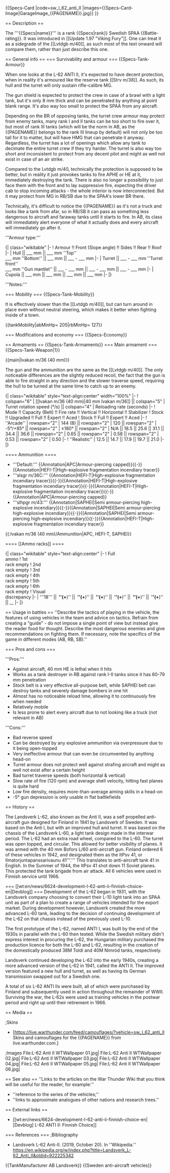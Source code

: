 {{Specs-Card
|code=sw_l_62_anti_II
|images={{Specs-Card-Image|GarageImage_{{PAGENAME}}.jpg}}
}}

== Description ==
<!-- ''In the description, the first part should be about the history of the creation and combat usage of the vehicle, as well as its key features. In the second part, tell the reader about the ground vehicle in the game. Insert a screenshot of the vehicle, so that if the novice player does not remember the vehicle by name, he will immediately understand what kind of vehicle the article is talking about.'' -->
The '''{{Specs|name}}''' is a rank {{Specs|rank}} Swedish SPAA {{Battle-rating}}. It was introduced in [[Update 1.97 "Viking Fury"]]. One can treat it as a sidegrade of the [[Lvtdgb m/40]], as such most of the text onward will compare them, rather than just describe this one.

== General info ==
=== Survivability and armour ===
{{Specs-Tank-Armour}}
<!-- ''Describe armour protection. Note the most well protected and key weak areas. Appreciate the layout of modules as well as the number and location of crew members. Is the level of armour protection sufficient, is the placement of modules helpful for survival in combat? If necessary use a visual template to indicate the most secure and weak zones of the armour.'' -->
When one looks at the L-62 ANTI II, it's expected to have decent protection, when in reality it's armoured like the reserve tank [[Strv m/38]]. As such, its hull and the turret will only sustain rifle-calibre MG.

The gun shield is expected to protect the crew in case of a brawl with a light tank, but it's only 8 mm thick and can be penetrated by anything at point blank range. It's also way too small to protect the SPAA from any aircraft.

Depending on the BR of opposing tanks, the turret crew armour may protect from enemy tanks, many rank I and II tanks can be too short to fire over it, but most of rank III tanks (which will be the norm in AB, as the {{PAGENAME}} belongs to the rank III lineup by default) will not only be too tall for it to matter, but will have HMG that can penetrate it anyway. Regardless, the turret has a lot of openings which allow any tank to decimate the entire turret crew if they try harder. The turret is also way too short and inconsistent to protect from any decent pilot and might as well not exist in case of an air strike.

Compared to the Lvtdgb m/40, technically the protection is supposed to be better, but in reality it just provokes tanks to fire APHE or HE at it, immediately destroying the tank. There is also no longer a possibility to just face them with the front and to lay suppressive fire, expecting the driver cab to stop incoming attacks - the whole interior is now interconnected. But it may protect from MG in RB/SB due to the SPAA's lower BR there.

Technically, it's difficult to notice the {{PAGENAME}} as it's not a truck and looks like a tank from afar, so in RB/SB it can pass as something less dangerous to aircraft and faraway tanks until it starts to fire. In AB, its class will immediately alert everyone of what it actually does and every aircraft will immediately go after it.

'''Armour type:''' <!-- The types of armour present on the vehicle and their general locations -->
<!-- Example: * Rolled homogeneous armour (Front, Side, Rear, Hull roof)
* Cast homogeneous armour (Turret, Transmission area) -->

{| class="wikitable"
|-
! Armour !! Front (Slope angle) !! Sides !! Rear !! Roof
|-
| Hull || ___ mm || ___ mm ''Top'' <br> ___ mm ''Bottom'' || ___ mm || ___ - ___ mm
|-
| Turret || ___ - ___ mm ''Turret front'' <br> ___ mm ''Gun mantlet'' || ___ - ___ mm || ___ - ___ mm || ___ - ___ mm
|-
| Cupola || ___ mm || ___ mm || ___ mm || ___ mm
|-
|}

'''Notes:''' <!-- Any additional notes which the user needs to be aware of -->
<!-- Example: * Suspension wheels are 20 mm thick, tracks are 30 mm thick, and torsion bars are 60 mm thick. -->

=== Mobility ===
{{Specs-Tank-Mobility}}
<!-- ''Write about the mobility of the ground vehicle. Estimate the specific power and manoeuvrability, as well as the maximum speed forwards and backwards.'' -->

It is effectively slower than the [[Lvtdgb m/40]], but can turn around in place even without neutral steering, which makes it better when fighting inside of a town.

{{tankMobility|abMinHp= 205|rbMinHp= 127}}

=== Modifications and economy ===
{{Specs-Economy}}

== Armaments ==
{{Specs-Tank-Armaments}}
=== Main armament ===
{{Specs-Tank-Weapon|1}}
<!-- ''Give the reader information about the characteristics of the main gun. Assess its effectiveness in a battle based on the reloading speed, ballistics and the power of shells. Do not forget about the flexibility of the fire, that is how quickly the cannon can be aimed at the target, open fire on it and aim at another enemy. Add a link to the main article on the gun: <code><nowiki>{{main|Name of the weapon}}</nowiki></code>. Describe in general terms the ammunition available for the main gun. Give advice on how to use them and how to fill the ammunition storage.'' -->
{{main|lvakan m/36 (40 mm)}}

The gun and the ammunition are the same as the [[Lvtdgb m/40]]. The only noticeable differences are the slightly reduced recoil, the fact that the gun is able to fire straight in any direction and the slower traverse speed, requiring the hull to be turned at the same time to catch up to an enemy.

{| class="wikitable" style="text-align:center" width="100%"
|-
! colspan="6" | [[lvakan m/36 (40 mm)|40 mm lvakan m/36]] || colspan="5" | Turret rotation speed (°/s) || colspan="4" | Reloading rate (seconds)
|-
! Mode !! Capacity (Belt) !! Fire rate !! Vertical !! Horizontal !! Stabilizer
! Stock !! Upgraded !! Full !! Expert !! Aced
! Stock !! Full !! Expert !! Aced
|-
! ''Arcade''
| rowspan="2" | 144 (8) || rowspan="2" | 120 || rowspan="2" | -5°/+85° || rowspan="2" | ±180° || rowspan="2" | N/A || 18.5 || 25.6 || 31.1 || 34.4 || 36.6 || rowspan="2" | 0.65 || rowspan="2" | 0.58 || rowspan="2" | 0.53 || rowspan="2" | 0.50
|-
! ''Realistic''
| 12.5 || 14.7 || 17.9 || 19.7 || 21.0
|-
|}

==== Ammunition ====

* '''Default:''' {{Annotation|APC|Armour-piercing capped}}{{-}}{{Annotation|HEFI-T|High-explosive fragmentation incendiary tracer}}
* '''slsgr m/36C:''' {{Annotation|HEFI-T|High-explosive fragmentation incendiary tracer}}{{-}}{{Annotation|HEFI-T|High-explosive fragmentation incendiary tracer}}{{-}}{{Annotation|HEFI-T|High-explosive fragmentation incendiary tracer}}{{-}}{{Annotation|APC|Armour-piercing capped}}
* '''slhpgr m/43:''' {{Annotation|SAPHEI|Semi armour-piercing high-explosive incendiary}}{{-}}{{Annotation|SAPHEI|Semi armour-piercing high-explosive incendiary}}{{-}}{{Annotation|SAPHEI|Semi armour-piercing high-explosive incendiary}}{{-}}{{Annotation|HEFI-T|High-explosive fragmentation incendiary tracer}}

{{:lvakan m/36 (40 mm)/Ammunition|APC, HEFI-T, SAPHEI}}

==== [[Ammo racks]] ====
<!-- [[File:Ammoracks_{{PAGENAME}}.png|right|thumb|x250px|[[Ammo racks]] of the {{PAGENAME}}]] -->
<!-- '''Last updated:''' -->
{| class="wikitable" style="text-align:center"
|-
! Full<br>ammo
! 1st<br>rack empty
! 2nd<br>rack empty
! 3rd<br>rack empty
! 4th<br>rack empty
! 5th<br>rack empty
! 6th<br>rack empty
! Visual<br>discrepancy
|-
| '''18''' || __&nbsp;''(+__)'' || __&nbsp;''(+__)'' || __&nbsp;''(+__)'' || __&nbsp;''(+__)'' || __&nbsp;''(+__)'' || __&nbsp;''(+__)'' || __
|-
|}

== Usage in battles ==
''Describe the tactics of playing in the vehicle, the features of using vehicles in the team and advice on tactics. Refrain from creating a "guide" - do not impose a single point of view but instead give the reader food for thought. Describe the most dangerous enemies and give recommendations on fighting them. If necessary, note the specifics of the game in different modes (AB, RB, SB).''

=== Pros and cons ===
<!-- ''Summarise and briefly evaluate the vehicle in terms of its characteristics and combat effectiveness. Mark its pros and cons in a bulleted list. Try not to use more than 6 points for each of the characteristics. Avoid using categorical definitions such as "bad", "good" and the like - use substitutions with softer forms such as "inadequate" and "effective".'' -->

'''Pros:'''

* Against aircraft, 40 mm HE is lethal when it hits
* Works as a tank destroyer in RB against rank I-II tanks since it has 60-79 mm penetration
* Stock belt is a very effective all-purpose belt, while SAPHEI belt can destroy tanks and severely damage bombers in one hit
* Almost has no noticeable reload time, allowing it to continuously fire when needed
* Relatively mobile
* Is less prone to alert every aircraft due to not looking like a truck (not relevant in AB)

'''Cons:'''

* Bad reverse speed
* Can be destroyed by any explosive ammunition via overpressure due to it being open-topped
* Very ineffective armour that can even be circumvented by anything head-on
* Turret armour does not protect well against strafing aircraft and might as well not exist after a certain height
* Bad turret traverse speeds (both horizontal & vertical)
* Slow rate of fire (120 rpm) and average shell velocity, hitting fast planes is quite hard
* Low fire density, requires more-than-average aiming skills in a head-on
* -5° gun depression is only usable in flat battlefields

== History ==
<!-- ''Describe the history of the creation and combat usage of the vehicle in more detail than in the introduction. If the historical reference turns out to be too long, take it to a separate article, taking a link to the article about the vehicle and adding a block "/History" (example: <nowiki>https://wiki.warthunder.com/(Vehicle-name)/History</nowiki>) and add a link to it here using the <code>main</code> template. Be sure to reference text and sources by using <code><nowiki><ref></ref></nowiki></code>, as well as adding them at the end of the article with <code><nowiki><references /></nowiki></code>. This section may also include the vehicle's dev blog entry (if applicable) and the in-game encyclopedia description (under <code><nowiki>=== In-game description ===</nowiki></code>, also if applicable).'' -->

The Landsverk L-62, also known as the Anti II, was a self propelled anti-aircraft gun designed for Finland in 1941 by Landsverk of Sweden. It was based on the Anti I, but with an improved hull and turret. It was based on the chassis of the Landsverk L-60, a light tank design made in the interwar period. The L-62 had an extra road wheel, compared to the L-60. The turret was open topped, and circular. This allowed for better visibility of planes. It was armed with the 40 mm Bofors L/60 anti-aircraft gun. Finland ordered 6 of these vehicles in 1942, and designated them as the ItPsv 41, or Ilmatorjuntapanssarivaunu 41'''.''' This translates to anti-aircraft tank 41 in English. In the Summer of 1944, the ItPsv 41 shot down 11 Soviet planes. This protected the tank brigade from air attack. All 6 vehicles were used in Finnish service until 1966.

=== [[wt:en/news/6624-development-l-62-anti-ii-finnish-choice-en|Devblog]] ===
Development of the L-62 began in 1931, with the Landsverk company choosing to convert their L-10 light tank into an SPAA unit as part of a plan to create a range of vehicles intended for the export market. During development however, Landsverk created the more advanced L-60 tank, leading to the decision of continuing development of the L-62 on that chassis instead of the previously used L-10.

The first prototype of the L-62, named ANTI I, was built by the end of the 1930s in parallel with the L-60 then tested. While the Swedish military didn't express interest in procuring the L-62, the Hungarian military purchased the production licence for both the L-60 and L-62, resulting in the creation of the domestically produced 38M Toldi and 40M Nimród tanks, respectively.

Landsverk continued developing the L-62 into the early 1940s, creating a more advanced version of the L-62 in 1941, called the ANTI II. The improved version featured a new hull and turret, as well as having its German transmission swapped out for a Swedish one.

A total of six L-62 ANTI IIs were built, all of which were purchased by Finland and subsequently used in action throughout the remainder of WWII. Surviving the war, the L-62s were used as training vehicles in the postwar period and right up until their retirement in 1966.

== Media ==
<!-- ''Excellent additions to the article would be video guides, screenshots from the game, and photos.'' -->

;Skins

* [https://live.warthunder.com/feed/camouflages/?vehicle=sw_l_62_anti_II Skins and camouflages for the {{PAGENAME}} from live.warthunder.com.]

;Images
<gallery mode="packed" heights="150">
File:L-62 Anti II WTWallpaper 01.jpg|
File:L-62 Anti II WTWallpaper 02.jpg|
File:L-62 Anti II WTWallpaper 03.jpg|
File:L-62 Anti II WTWallpaper 04.jpg|
File:L-62 Anti II WTWallpaper 05.jpg|
File:L-62 Anti II WTWallpaper 06.jpg|
</gallery>

== See also ==
''Links to the articles on the War Thunder Wiki that you think will be useful for the reader, for example:''

* ''reference to the series of the vehicles;''
* ''links to approximate analogues of other nations and research trees.''

== External links ==
<!-- ''Paste links to sources and external resources, such as:''
* ''topic on the official game forum;''
* ''other literature.'' -->

* [[wt:en/news/6624-development-l-62-anti-ii-finnish-choice-en|[Devblog] L-62 ANTI II: Finnish Choice]]

=== References ===
;Bibliography
* Landsverk L-62 Anti-II. (2019, October 20). In ''Wikipedia.'' https://en.wikipedia.org/w/index.php?title=Landsverk_L-62_Anti_II&oldid=922225342

{{TankManufacturer AB Landsverk}}
{{Sweden anti-aircraft vehicles}}